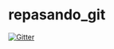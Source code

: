 # repasando_git

[![Gitter](https://badges.gitter.im/Join%20Chat.svg)](https://gitter.im/ErntDev/repasando_git?utm_source=badge&utm_medium=badge&utm_campaign=pr-badge&utm_content=badge)